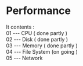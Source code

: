 # Performance   
It contents :   
01 --- CPU   ( done partly )   
02 --- Disk  ( done partly )   
03 --- Memory  ( done partly )   
04 --- File System  (on going )   
05 --- Network    
